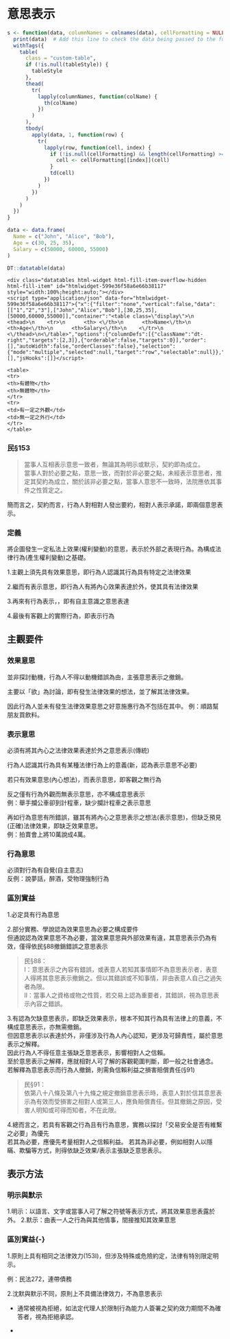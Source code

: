 
# 意思表示






```r
s <- function(data, columnNames = colnames(data), cellFormatting = NULL, tableStyle = NULL) {
  print(data)  # Add this line to check the data being passed to the function
  withTags({
    table(
      class = "custom-table", 
      if (!is.null(tableStyle)) {
        tableStyle
      },
      thead(
        tr(
          lapply(columnNames, function(colName) {
            th(colName)
          })
        )
      ),
      tbody(
        apply(data, 1, function(row) {
          tr(
            lapply(row, function(cell, index) {
              if (!is.null(cellFormatting) && length(cellFormatting) >= index) {
                cell <- cellFormatting[[index]](cell)
              }
              td(cell)
            })
          )
        })
      )
    )
  })
}
```




```r
data <- data.frame(
  Name = c("John", "Alice", "Bob"),
  Age = c(30, 25, 35),
  Salary = c(50000, 60000, 55000)
)

DT::datatable(data)
```


```{=html}
<div class="datatables html-widget html-fill-item-overflow-hidden html-fill-item" id="htmlwidget-599e36f58a6e66b38117" style="width:100%;height:auto;"></div>
<script type="application/json" data-for="htmlwidget-599e36f58a6e66b38117">{"x":{"filter":"none","vertical":false,"data":[["1","2","3"],["John","Alice","Bob"],[30,25,35],[50000,60000,55000]],"container":"<table class=\"display\">\n  <thead>\n    <tr>\n      <th> <\/th>\n      <th>Name<\/th>\n      <th>Age<\/th>\n      <th>Salary<\/th>\n    <\/tr>\n  <\/thead>\n<\/table>","options":{"columnDefs":[{"className":"dt-right","targets":[2,3]},{"orderable":false,"targets":0}],"order":[],"autoWidth":false,"orderClasses":false},"selection":{"mode":"multiple","selected":null,"target":"row","selectable":null}},"evals":[],"jsHooks":[]}</script>
```






```{=html}
<table>
<tr>
<th>有體物</th>
<th>無體物</th>
</tr>
<tr>
<td>有一定之外觀</td>
<td>無一定之外行</td>
</tr>
</table>
```



### 民§153

> 當事人互相表示意思一致者，無論其為明示或默示，契約即為成立。<br>
當事人對於必要之點，意思一致，而對於非必要之點，未經表示意思者，推定其契約為成立，關於該非必要之點，當事人意思不一致時，法院應依其事件之性質定之。

簡而言之，契約而言，行為人對相對人發出要約，相對人表示承諾，即兩個意思表示。


### 定義

將企圖發生一定私法上效果(權利變動)的意思，表示於外部之表現行為。為構成法律行為(產生權利變動)之基礎。

1.主觀上須先具有效果意思，即行為人認識其行為具有特定之法律效果

2.繼而有表示意思，即行為人有將內心效果表達於外，使其具有法律效果

3.再來有行為表示，，即有自主意識之意思表達

4.最後有客觀上的實際行為，即表示行為


## 主觀要件

### 效果意思

並非探討動機，行為人不得以動機錯誤為由，主張意思表示之撤銷。

主要以「欲」為討論，即有發生法律效果的想法，並了解其法律效果。

因此行為人並未有發生法律效果意思之好意施惠行為不包括在其中。
例：順路幫朋友買飲料。

### 表示意思

必須有將其內心之法律效果表達於外之意思表示(傳統)

行為人認識其行為具有某種法律行為上的意義(新，認為表示意思不必要)

若只有效果意思(內心想法)，而表示意思，即客觀之無行為

反之僅有行為外觀而無表示意思，亦不構成意思表示<br>
例：舉手攔公車卻到計程車，缺少攔計程車之表示意思

再如行為意思有所錯誤，雖其有將內心之意思表示之想法(表示意思)，但缺乏預見(正確)法律效果，即缺乏效果意思。<br>
例：拍賣會上將10萬說成4萬。


### 行為意思


必須對行為有自覺(自主意志)<br>
反例：說夢話，醉酒，受物理強制行為


### 區別實益

1.必定具有行為意思

2.部分實務、學說認為效果意思為必要之構成要件<br>
但通說認為效果意思不為必要，當效果意思與外部效果有違，其意思表示仍為有效，僅得依民§88撤銷錯誤之意思表示

>民§88：<br>
I：意思表示之內容有錯誤，或表意人若知其事情即不為意思表示者，表意人得將其意思表示撤銷之。但以其錯誤或不知事情，非由表意人自己之過失者為限。<br>
II：當事人之資格或物之性質，若交易上認為重要者，其錯誤，視為意思表示內容之錯誤。

3.有認為欠缺意思表示，即缺乏效果表示，根本不知其行為具有法律上的意義，不構成意思表示，亦無需撤銷。<br>
但因意思表示以表達於外，非僅涉及行為人內心認知，更涉及可歸責性，屬於意思表示之解釋。<br>
因此行為人不得任意主張缺乏意思表示，影響相對人之信賴。<br>
至於意思表示之解釋，應就相對人可了解的客觀範圍判斷，即一般之社會通念。<br>
若解釋為意思表示而行為人撤銷，則需負信賴利益之損害賠償責任(§91)

>民§91：<br>
依第八十八條及第八十九條之規定撤銷意思表示時，表意人對於信其意思表示為有效而受損害之相對人或第三人，應負賠償責任。但其撤銷之原因，受害人明知或可得而知者，不在此限。

4.總而言之，若具有客觀之行為且有行為意思，實務以探討「交易安全是否有維繫之必要」為優先<br>
若其為必要，應優先考量相對人之信賴利益。
若其為非必要，例如相對人以隱瞞、欺騙等方式，則得依缺乏效果/表示主張缺乏意思表示。<br>


## 表示方法

### 明示與默示

1.明示：以語言、文字或當事人可了解之符號等表示方式，將其效果意思表露於外。
2.默示：由表一人之行為與其他情事，間接推知其效果意思

### 區別實益{-}

1.原則上具有相同之法律效力(153I)，但涉及特殊或危險約定，法律有特別限定明示。

例：民法272，連帶債務

2.沈默與默示不同，原則上不具備法律效力，不為意思表示

- 通常被視為拒絕，如法定代理人於限制行為能力人簽署之契約效力期間不為確答者，視為拒絕承認。

- 







